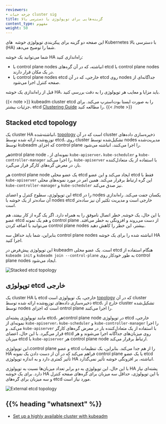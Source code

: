 ```yaml
---
reviewers:
- چرخه حیات cluster sig
title: گزینه‌هایی برای توپولوژی با دسترسی بالا
content_type: مفهوم
weight: 50
---
```


<!-- overview -->
این صفحه دو گزینه برای پیکربندی توپولوژی خوشه ‌ های Kubernetes با دسترسی بالا (HA) شما را توضیح می‌دهد.

شما می‌توانید یک خوشه HA راه‌اندازی کنید:



- با control plane nodes انباشته، که در آن گره‌های etcd با  control plane nodes در یک مکان قرار دارند.
- با  control plane nodes etcd خارجی، که در آن etcd روی nodes جداگانه‌ای از صفحه کنترل اجرا می‌شود.

قبل از راه‌اندازی یک خوشه HA، باید مزایا و معایب هر توپولوژی را به دقت بررسی کنید.


{{< note >}}
kubeadm cluster etcd را به صورت ایستا بوت‌استرپ می‌کند. برای جزئیات بیشتر، etcd [Clustering Guide](https://github.com/etcd-io/etcd/blob/release-3.4/Documentation/op-guide/clustering.md#static) را مطالعه کنید.
{{< /note >}}

<!-- body -->

## Stacked etcd topology


یک cluster HA انباشته‌شده، [topology](https://en.wikipedia.org/wiki/Network_topology) است که در آن cluster ذخیره‌سازی داده‌های توزیع‌شده ارائه شده توسط etcd، روی cluster تشکیل‌شده توسط nodes مدیریت‌شده توسط kubeadm که اجزای control plane را اجرا می‌کنند، انباشته می‌شود.


هرontrol plane node ، نمونه‌ای از `kube-apiserver`، `kube-scheduler` و `kube-controller-manager` را اجرا می‌کند. `kube-apiserver` با استفاده از یک متعادل‌کننده بار، در معرض گره‌های کارگر قرار می‌گیرد.


هر control plane node یک عضو محلی etcd ایجاد می‌کند و این عضو etcd فقط با `kube-apiserver` این گره ارتباط برقرار می‌کند. همین امر در مورد نمونه‌های محلی `kube-controller-manager` و `kube-scheduler` نیز صدق می‌کند.


این توپولوژی، سطوح کنترل و اعضای etcd را در nodes یکسان جفت می‌کند. راه‌اندازی آن ساده‌تر از یک خوشه با nodes etcd خارجی است و مدیریت تکثیر آن نیز ساده‌تر است.

با این حال، یک خوشه, خطر اتصال ناموفق را به همراه دارد. اگر یک گره از کار بیفتد، هم عضو etcd و هم یک نمونه control plane از دست می‌روند و افزونگی به خطر می‌افتد. می‌توانید با اضافه کردن control plane nodes بیشتر، این خطر را کاهش دهید.


بنابراین، شما باید حداقل سه control plane nodes انباشته شده را برای یک خوشه HA اجرا کنید.


این توپولوژی پیش‌فرض در kubeadm است. یک عضو محلی etcd هنگام استفاده از `kubeadm init` و `kubeadm join --control-plane` به طور خودکار روی control plane nodes ایجاد می‌شود.


![Stacked etcd topology](/images/kubeadm/kubeadm-ha-topology-stacked-etcd.svg)

## توپولوژی etcd خارجی


یک cluster HA با etcd خارجی، یک توپولوژی است [topology](https://en.wikipedia.org/wiki/Network_topology) که در آن cluster ذخیره‌سازی داده‌های توزیع‌شده ارائه شده توسط etcd، خارج از cluster تشکیل‌شده توسط nodes است که اجزای ontrol plane را اجرا می‌کنند.

مانند توپولوژی پشته‌ای etcd، هرcontrol plane node در توپولوژی etcd خارجی، نمونه‌ای از `kube-apiserver`، `kube-scheduler` و `kube-controller-manager` را اجرا می‌کند. و `kube-apiserver` با استفاده از یک متعادل‌کننده بار در معرض گره‌های کارگر قرار می‌گیرد. با این حال، اعضای etcd روی میزبان‌های جداگانه اجرا می‌شوند و هر میزبان etcd با `kube-apiserver` هر control plane node ارتباط برقرار می‌کند.


این توپولوژی،control plane و عضو etcd را از هم جدا می‌کند. بنابراین، یک تنظیمات HA فراهم می‌کند که در آن از دست دادن یک نمونه control plane یا یک عضو etcd تأثیر کمتری دارد و به اندازه توپولوژی HA انباشته، بر افزونگی خوشه تأثیر نمی‌گذارد.

با این حال، این توپولوژی به دو برابر تعداد میزبان‌ها نسبت به توپولوژی HA پشته‌ای نیاز دارد.
برای یک خوشه HA با این توپولوژی، حداقل سه میزبان برای گره‌های صفحه کنترل و سه میزبان برای گره‌های etcd مورد نیاز است.

![External etcd topology](/images/kubeadm/kubeadm-ha-topology-external-etcd.svg)

## {{% heading "whatsnext" %}}

- [Set up a highly available cluster with kubeadm](/docs/setup/production-environment/tools/kubeadm/high-availability/)
